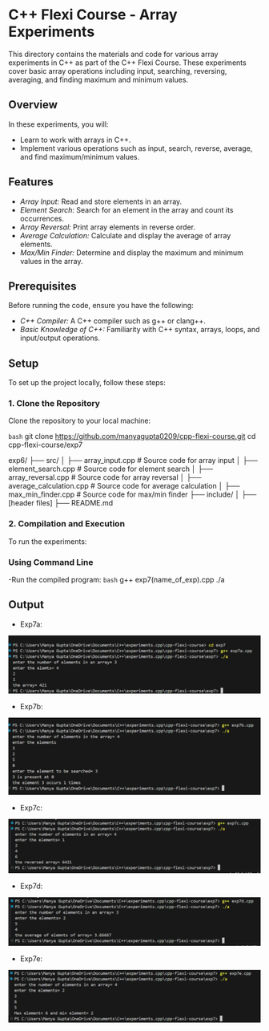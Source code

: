 # C++ Flexi Course - Array Experiments

This directory contains the materials and code for various array experiments in C++ as part of the C++ Flexi Course. These experiments cover basic array operations including input, searching, reversing, averaging, and finding maximum and minimum values.

## Overview

In these experiments, you will:
- Learn to work with arrays in C++.
- Implement various operations such as input, search, reverse, average, and find maximum/minimum values.

## Features

- *Array Input:* Read and store elements in an array.
- *Element Search:* Search for an element in the array and count its occurrences.
- *Array Reversal:* Print array elements in reverse order.
- *Average Calculation:* Calculate and display the average of array elements.
- *Max/Min Finder:* Determine and display the maximum and minimum values in the array.

## Prerequisites

Before running the code, ensure you have the following:
- *C++ Compiler:* A C++ compiler such as g++ or clang++.
- *Basic Knowledge of C++:* Familiarity with C++ syntax, arrays, loops, and input/output operations.

## Setup

To set up the project locally, follow these steps:

### 1. Clone the Repository

Clone the repository to your local machine:

`bash`
git clone https://github.com/manyagupta0209/cpp-flexi-course.git
cd cpp-flexi-course/exp7

exp6/
├── src/
│   ├── array_input.cpp         # Source code for array input
│   ├── element_search.cpp       # Source code for element search
│   ├── array_reversal.cpp       # Source code for array reversal
│   ├── average_calculation.cpp  # Source code for average calculation
│   ├── max_min_finder.cpp       # Source code for max/min finder
├── include/
│   ├── [header files]
├── README.md  


### 2. Compilation and Execution
 To run the experiments:

### Using Command Line

-Run the compiled program:
   `bash`
    g++ exp7(name_of_exp).cpp
    ./a
    

## Output
- Exp7a:

![alt text](outputExp7a.png)

- Exp7b:

![alt text](outputExp7b.png)

- Exp7c:

![alt text](outputExp7c.png)

- Exp7d:

![alt text](outputExp7d.png)

- Exp7e:

![alt text](outputExp7e.png)